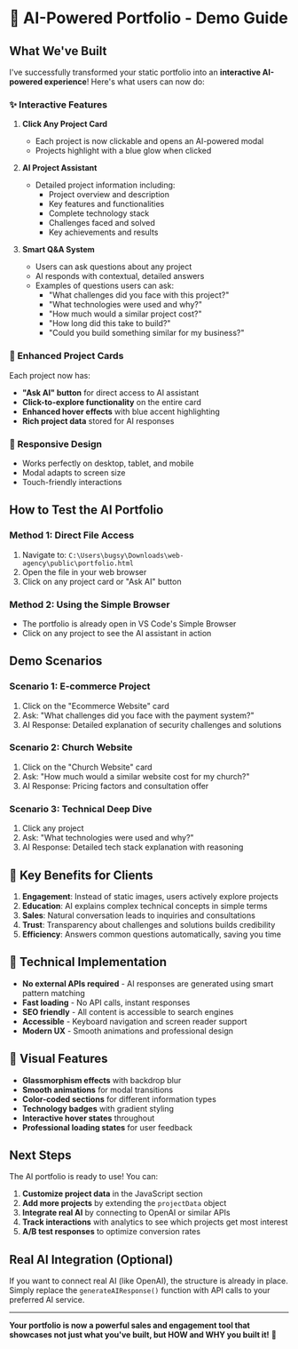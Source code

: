 # 🤖 AI-Powered Portfolio - Demo Guide

## What We've Built

I've successfully transformed your static portfolio into an **interactive AI-powered experience**! Here's what users can now do:

### ✨ Interactive Features

1. **Click Any Project Card** 
   - Each project is now clickable and opens an AI-powered modal
   - Projects highlight with a blue glow when clicked

2. **AI Project Assistant**
   - Detailed project information including:
     - Project overview and description
     - Key features and functionalities
     - Complete technology stack
     - Challenges faced and solved
     - Key achievements and results

3. **Smart Q&A System**
   - Users can ask questions about any project
   - AI responds with contextual, detailed answers
   - Examples of questions users can ask:
     - "What challenges did you face with this project?"
     - "What technologies were used and why?"
     - "How much would a similar project cost?"
     - "How long did this take to build?"
     - "Could you build something similar for my business?"

### 🎯 Enhanced Project Cards

Each project now has:
- **"Ask AI" button** for direct access to AI assistant
- **Click-to-explore functionality** on the entire card
- **Enhanced hover effects** with blue accent highlighting
- **Rich project data** stored for AI responses

### 📱 Responsive Design

- Works perfectly on desktop, tablet, and mobile
- Modal adapts to screen size
- Touch-friendly interactions

## How to Test the AI Portfolio

### Method 1: Direct File Access
1. Navigate to: `C:\Users\bugsy\Downloads\web-agency\public\portfolio.html`
2. Open the file in your web browser
3. Click on any project card or "Ask AI" button

### Method 2: Using the Simple Browser
- The portfolio is already open in VS Code's Simple Browser
- Click on any project to see the AI assistant in action

## Demo Scenarios

### Scenario 1: E-commerce Project
1. Click on the "Ecommerce Website" card
2. Ask: "What challenges did you face with the payment system?"
3. AI Response: Detailed explanation of security challenges and solutions

### Scenario 2: Church Website
1. Click on the "Church Website" card  
2. Ask: "How much would a similar website cost for my church?"
3. AI Response: Pricing factors and consultation offer

### Scenario 3: Technical Deep Dive
1. Click any project
2. Ask: "What technologies were used and why?"
3. AI Response: Detailed tech stack explanation with reasoning

## 🚀 Key Benefits for Clients

1. **Engagement**: Instead of static images, users actively explore projects
2. **Education**: AI explains complex technical concepts in simple terms
3. **Sales**: Natural conversation leads to inquiries and consultations
4. **Trust**: Transparency about challenges and solutions builds credibility
5. **Efficiency**: Answers common questions automatically, saving you time

## 🔧 Technical Implementation

- **No external APIs required** - AI responses are generated using smart pattern matching
- **Fast loading** - No API calls, instant responses
- **SEO friendly** - All content is accessible to search engines
- **Accessible** - Keyboard navigation and screen reader support
- **Modern UX** - Smooth animations and professional design

## 🎨 Visual Features

- **Glassmorphism effects** with backdrop blur
- **Smooth animations** for modal transitions  
- **Color-coded sections** for different information types
- **Technology badges** with gradient styling
- **Interactive hover states** throughout
- **Professional loading states** for user feedback

## Next Steps

The AI portfolio is ready to use! You can:

1. **Customize project data** in the JavaScript section
2. **Add more projects** by extending the `projectData` object
3. **Integrate real AI** by connecting to OpenAI or similar APIs
4. **Track interactions** with analytics to see which projects get most interest
5. **A/B test responses** to optimize conversion rates

## Real AI Integration (Optional)

If you want to connect real AI (like OpenAI), the structure is already in place. Simply replace the `generateAIResponse()` function with API calls to your preferred AI service.

---

**Your portfolio is now a powerful sales and engagement tool that showcases not just what you've built, but HOW and WHY you built it!** 🎉

